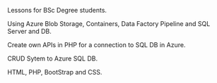 Lessons for BSc Degree students.

Using Azure Blob Storage, Containers, Data Factory Pipeline and SQL Server and DB.

Create own APIs in PHP for a connection to SQL DB in Azure.

CRUD Sytem to Azure SQL DB.

HTML, PHP, BootStrap and CSS.
